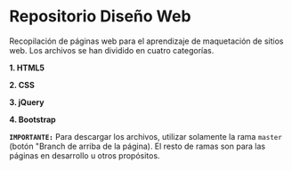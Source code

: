 ﻿# Repositorio Diseño Web
Recopilación de páginas web para el aprendizaje de maquetación de sitios web. Los archivos se han dividido en cuatro categorías.

**1. HTML5**

**2. CSS**

**3. jQuery**

**4. Bootstrap**

**`IMPORTANTE:`** Para descargar los archivos, utilizar solamente la rama `master` (botón "Branch de arriba de la página). El resto de ramas son para las páginas en desarrollo u otros propósitos.
